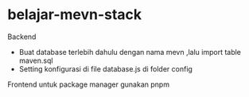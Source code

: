 # belajar-mevn-stack
Backend 
<ul>
<li>Buat database terlebih dahulu dengan nama mevn ,lalu import table maven.sql 
</li>
<li>Setting konfigurasi di file database.js di folder config 
</li>
</ul>

Frontend 
untuk package manager gunakan pnpm
